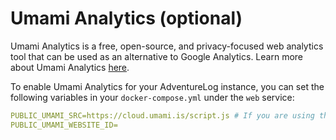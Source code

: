 # Umami Analytics (optional)

Umami Analytics is a free, open-source, and privacy-focused web analytics tool that can be used as an alternative to Google Analytics. Learn more about Umami Analytics [here](https://umami.is/).

To enable Umami Analytics for your AdventureLog instance, you can set the following variables in your `docker-compose.yml` under the `web` service:

```yaml
PUBLIC_UMAMI_SRC=https://cloud.umami.is/script.js # If you are using the hosted version of Umami
PUBLIC_UMAMI_WEBSITE_ID=
```

